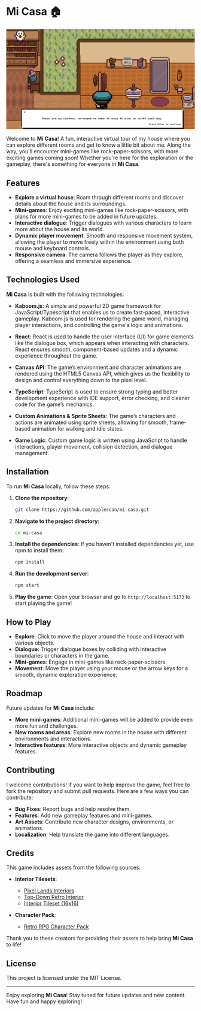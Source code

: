 # Mi Casa 🏠

![Game Screenshot](https://github.com/applescan/mi-casa/blob/main/public/assets/home.png)

Welcome to **Mi Casa**! A fun, interactive virtual tour of my house where you can explore different rooms and get to know a little bit about me. Along the way, you'll encounter mini-games like rock-paper-scissors, with more exciting games coming soon! Whether you're here for the exploration or the gameplay, there's something for everyone in **Mi Casa**.

## Features

- **Explore a virtual house**: Roam through different rooms and discover details about the house and its surroundings.
- **Mini-games**: Enjoy exciting mini-games like rock-paper-scissors, with plans for more mini-games to be added in future updates.
- **Interactive dialogue**: Trigger dialogues with various characters to learn more about the house and its world.
- **Dynamic player movement**: Smooth and responsive movement system, allowing the player to move freely within the environment using both mouse and keyboard controls.
- **Responsive camera**: The camera follows the player as they explore, offering a seamless and immersive experience.

## Technologies Used

**Mi Casa** is built with the following technologies:

- **Kaboom.js**: A simple and powerful 2D game framework for JavaScript/Typescript that enables us to create fast-paced, interactive gameplay. Kaboom.js is used for rendering the game world, managing player interactions, and controlling the game's logic and animations.
  
- **React**: React is used to handle the user interface (UI) for game elements like the dialogue box, which appears when interacting with characters. React ensures smooth, component-based updates and a dynamic experience throughout the game.

- **Canvas API**: The game’s environment and character animations are rendered using the HTML5 Canvas API, which gives us the flexibility to design and control everything down to the pixel level.

- **TypeScript**: TypeScript is used to ensure strong typing and better development experience with IDE support, error checking, and cleaner code for the game’s mechanics.

- **Custom Animations & Sprite Sheets**: The game’s characters and actions are animated using sprite sheets, allowing for smooth, frame-based animation for walking and idle states.

- **Game Logic**: Custom game logic is written using JavaScript to handle interactions, player movement, collision detection, and dialogue management.

## Installation

To run **Mi Casa** locally, follow these steps:

1. **Clone the repository**:
    ```bash
    git clone https://github.com/applescan/mi-casa.git
    ```

2. **Navigate to the project directory**:
    ```bash
    cd mi-casa
    ```

3. **Install the dependencies**:
    If you haven't installed dependencies yet, use npm to install them:
    ```bash
    npm install
    ```

4. **Run the development server**:
    ```bash
    npm start
    ```

5. **Play the game**:
    Open your browser and go to `http://localhost:5173` to start playing the game!

## How to Play

- **Explore**: Click to move the player around the house and interact with various objects.
- **Dialogue**: Trigger dialogue boxes by colliding with interactive boundaries or characters in the game.
- **Mini-games**: Engage in mini-games like rock-paper-scissors.
- **Movement**: Move the player using your mouse or the arrow keys for a smooth, dynamic exploration experience.

## Roadmap

Future updates for **Mi Casa** include:

- **More mini-games**: Additional mini-games will be added to provide even more fun and challenges.
- **New rooms and areas**: Explore new rooms in the house with different environments and interactions.
- **Interactive features**: More interactive objects and dynamic gameplay features.

## Contributing

I welcome contributions! If you want to help improve the game, feel free to fork the repository and submit pull requests. Here are a few ways you can contribute:

- **Bug Fixes**: Report bugs and help resolve them.
- **Features**: Add new gameplay features and mini-games.
- **Art Assets**: Contribute new character designs, environments, or animations.
- **Localization**: Help translate the game into different languages.

## Credits

This game includes assets from the following sources:

- **Interior Tilesets**:
  - [Pixel Lands Interiors](https://trislin.itch.io/pixel-lands-interiors)
  - [Top-Down Retro Interior](https://penzilla.itch.io/top-down-retro-interior)
  - [Interior Tileset (16x16)](https://opengameart.org/content/interior-tileset-16x16)
  
- **Character Pack**:
  - [Retro RPG Character Pack](https://the-pixel-nook.itch.io/retro-rpg-character-pack)

Thank you to these creators for providing their assets to help bring **Mi Casa** to life!

## License

This project is licensed under the MIT License.

---

Enjoy exploring **Mi Casa**! Stay tuned for future updates and new content. Have fun and happy exploring!
